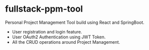 # fullstack-ppm-tool
Personal Project Management Tool build using React and SpringBoot.
- User registration and login feature.
- User OAuth2 Authentication using JWT Token.
- All the CRUD operations around Project Management.
